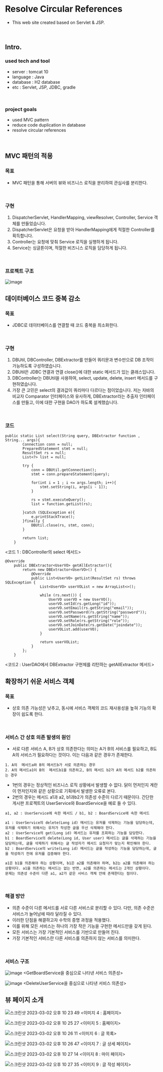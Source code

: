 # Resolve Circular References
* This web site created based on Servlet & JSP.
</br>

## Intro.

### used tech and tool
* server : tomcat 10
* language : Java
* database : H2 database
* etc : Servlet, JSP, JDBC, gradle

</br>

### project goals
* used MVC pattern
* reduce code duplication in database
* resolve circular references
</br>

## MVC 패턴의 적용

### 목표
* MVC 패턴을 통해 서버의 뷰와 비즈니스 로직을 분리하여 관심사를 분리한다.
</br>

### 구현
1. DispatcherServlet, HandlerMapping, viewResolver, Controller, Service 객체를 만들었습니다.
2. DispatcherServlet은 요청을 받아 HandlerMapping에게 적절한 Controller를 획득합니다.
3. Controller는 요청에 맞춰 Service 로직을 실행하게 됩니다.
4. Service는 싱글톤이며, 적절한 비즈니스 로직을 담당하게 됩니다.
</br>

### 프로젝트 구조
![image](https://user-images.githubusercontent.com/97227920/223716532-6f8118a2-391b-40f1-bcdf-f58c9ef9ec50.png)
</br>

## 데이터베이스 코드 중복 감소
### 목표
* JDBC로 데이터베이스를 연결할 때 코드 중복을 최소화한다.
</br>

### 구현
1. DBUtil, DBController, DBExtractor를 만들어 쿼리문과 변수만으로 DB 조작이 가능하도록 구성하였습니다.
2. DBUtil은 JDBC 연결과 연결 close()에 대한 static 메서드가 있는 클래스입니다.
3. DBController는 DBUtil을 사용하여, select, update, delete, insert 메서드를 구현하였습니다.
4. 가장 큰 고민은 select의 결과값이 쿼리마다 다르다는 점이었습니다. 저는 자바의 비교자 Comparator 인터페이스와 유사하게, DBExtractor라는 추출자 인터페이스를 만들고, 이에 대한 구현을 DAO가 하도록 설계했습니다.
</br>

### 코드
```
public static List select(String query, DBExtractor function , String... args){
        Connection conn = null;
        PreparedStatement stmt = null;
        ResultSet rs = null;
        List<?> list = null;

        try {
            conn = DBUtil.getConnection();
            stmt = conn.prepareStatement(query);

            for(int i = 1 ; i <= args.length; i++){
                stmt.setString(i, args[i - 1]);
            }

            rs = stmt.executeQuery();
            list = function.getList(rs);

        }catch (SQLException e){
            e.printStackTrace();
        }finally {
            DBUtil.close(rs, stmt, conn);
        }

        return list;
    }
```
<코드 1 : DBController의 select 메서드>
</br>

```
@Override
    public DBExtractor<UserVO> getAllExtractor(){
        return new DBExtractor<UserVO>() {
            @Override
            public List<UserVO> getList(ResultSet rs) throws SQLException {
                List<UserVO> userVOList = new ArrayList<>();

                while (rs.next()) {
                    UserVO userVO = new UserVO();
                    userVO.setId(rs.getLong("id"));
                    userVO.setEmail(rs.getString("email"));
                    userVO.setPassword(rs.getString("password"));
                    userVO.setName(rs.getString("name"));
                    userVO.setRole(rs.getString("role"));
                    userVO.setJoinDate(rs.getDate("joindate"));
                    userVOList.add(userVO);
                }

                return userVOList;
            }
        };
    }
```
<코드2 : UserDAO에서 DBExtractor 구현체를 리턴하는 getAllExtractor 메서드>
</br>

## 확장하기 쉬운 서비스 객체

### 목표
* 상호 의존 가능성은 낮추고, 동시에 서비스 객체의 코드 재사용성을 높혀 기능의 확장이 쉽도록 한다.
</br>

### 서비스 간 상호 의존 발생의 원인
* 서로 다른 서비스 A, B가 상호 의존한다는 의미는 A가 B의 서비스를 필요하고, B도 A의 서비스가 필요하다는 것이다. 이는 다음과 같은 경우가 존재한다.
```
1. A의  메서드a와 B의 메서드b가 서로 의존하는 경우
2. A의 메서드a1이 B의  메서드b1을 의존하고, B의 메서드 b2가 A의 메서드 b2를 의존하는 경우
```
* 1번의 경우는 정상적인 비즈니스 로직 상황에서 발생할 수 없다. 닭이 먼저인지 계란이 먼저인지와 같은 상황으로 기획에서 발생한 오류로 본다.
* 2번의 경우는 메서드 a1과 a2, b1과b2가 의존성 수준이 다르기 때문이다. 간단한 게시판 프로젝트의 UserService와 BoardService을 예로 들 수 있다.

```
a1, a2 : UserService에 속한 메서드 / b1, b2 : BoardService에 속한 메서드

a1 : UserService의 delete(Long id) 메서드는 유저를 삭제하는 기능을 담당하는데, 유저를 삭제하기 위해서는 유저가 작성한 글을 우선 삭제해야 한다.
a2 : UserService의 get(Long id) 메서드는 유저를 조회하는 기능을 담당한다.
b1 : BoardService의 delete(Long id, User user) 메서드는 글을 삭제하는 기능을 담당하는데, 글을 삭제하기 위해서는 글 작성자가 메서드 요청자가 맞는지 확인해야 한다.
b2 : BoardService의 write(Long id) 메서드는 글을 작성하는 기능을 담당하는데, 글을 작성하기 전에 유저를 검증해야 한다.

a1은 b1을 의존해야 하는 상황이며, b1은 a2를 의존해야 하며, b2는 a2를 의존해야 하는 상황이다. a1을 의존하는 메서드는 없는 반면, a2를 의존하는 메서드는 2개인 상황이다. 
문제는 의존성 수준이 다른 a1, a2가 같은 서비스 객체 안에 존재한다는 점이다.
```
</br>

### 해결 방안
* 의존 수준이 다른 메서드를 서로 다른 서비스로 분리할 수 있다. 다만, 의존 수준은 서비스가 늘어남에 따라 달라질 수 있다.
* 이러한 단점을 해결하고자 수학의 증명 과정을 적용했다.
* 이를 위해 모든 서비스는 하나의 가장 작은 기능을 구현한 메서드만을 갖게 된다.
* 모든 서비스는 가장 기본적인 서비스를 기반으로 만들어 진다.
* 가장 기본적인 서비스란 다른 서비스를 의존하지 않는 서비스를 의미한다.
</br>

### 서비스 구조
![image](https://user-images.githubusercontent.com/97227920/223718753-e4c62b66-e411-4f0a-9181-6ab44d09ee75.png)
<GetBoardService을 중심으로 나타낸 서비스 의존성>
</br>

![image](https://user-images.githubusercontent.com/97227920/223718858-c5c6d67e-4efa-4502-9cc7-24ab0b0dc5fe.png)
<DeleteUserService을 중심으로 나타낸 서비스 의존성>
</br>

## 뷰 페이지 소개

![스크린샷 2023-03-02 오후 10 23 49](https://user-images.githubusercontent.com/97227920/222440755-e0d01536-5a2a-4a0e-8e17-157e3ccbc7a3.png)
<이미지 4 : 홈페이지>

![스크린샷 2023-03-02 오후 10 25 27](https://user-images.githubusercontent.com/97227920/222441116-2138b371-81f1-42ac-9d07-69da6e1abaa3.png)
<이미지 5 : 홈페이지>

![스크린샷 2023-03-02 오후 10 26 11](https://user-images.githubusercontent.com/97227920/222441314-2913c97c-2c67-41ee-b814-562a4aef5319.png)
<이미지 6 : 글 목록>

![스크린샷 2023-03-02 오후 10 26 47](https://user-images.githubusercontent.com/97227920/222441429-44839955-ee5c-4139-82b2-4c3c6753eee4.png)
<이미지 7 : 글 상세 페이지>

![스크린샷 2023-03-02 오후 10 27 14](https://user-images.githubusercontent.com/97227920/222441537-1fffdb08-a51f-4b4d-8028-1e1c41e411ad.png)
<이미지 8 : 마이 페이지>

![스크린샷 2023-03-02 오후 10 27 35](https://user-images.githubusercontent.com/97227920/222441649-043bd9e2-c1b6-4cb8-82a2-ec233fa199d4.png)
<이미지 9 : 글 작성 페이지>

